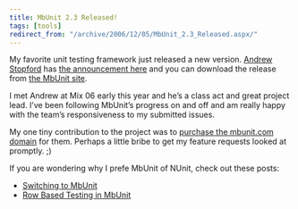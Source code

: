 ```yaml
---
title: MbUnit 2.3 Released!
tags: [tools]
redirect_from: "/archive/2006/12/05/MbUnit_2.3_Released.aspx/"
---
```


My favorite unit testing framework just released a new version. [Andrew
Stopford](http://weblogs.asp.net/astopford/ "Andrew Stopford's blog")
has [the announcement
here](http://weblogs.asp.net/astopford/archive/2006/12/07/mbunit-2-3-rtm.aspx?CommentPosted=true#commentmessage "MbUnit Announcement") and
you can download the release from [the MbUnit
site](http://www.mbunit.com/ "MbUnit.com").

I met Andrew at Mix 06 early this year and he’s a class act and great
project lead. I’ve been following MbUnit’s progress on and off and am
really happy with the team’s responsiveness to my submitted issues.

My one tiny contribution to the project was to [purchase the mbunit.com
domain](https://haacked.com/archive/2006/06/05/IntroducingMBUnit.com.aspx "Introducing MbUnit.com")
for them. Perhaps a little bribe to get my feature requests looked at
promptly. ;)

If you are wondering why I prefe MbUnit of NUnit, check out these posts:

-   [Switching to
    MbUnit](https://haacked.com/archive/2005/10/18/SwitchingToMbUnit.aspx "switching to MbUnit")
-   [Row Based Testing in
    MbUnit](https://haacked.com/archive/2004/10/20/Row_Based_Testing.aspx "Row Testing")


